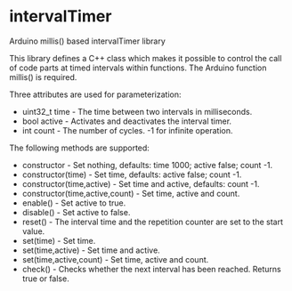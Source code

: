 # intervalTimer
Arduino millis() based intervalTimer library

This library defines a C++ class which makes it possible to control the call of code parts
at timed intervals within functions. The Arduino function millis() is required.

Three attributes are used for parameterization:

* uint32_t time - The time between two intervals in milliseconds.
* bool active - Activates and deactivates the interval timer.
* int count - The number of cycles. -1 for infinite operation.

The following methods are supported:

* constructor - Set nothing, defaults: time 1000; active false; count -1.
* constructor(time) - Set time, defaults: active false; count -1.
* constructor(time,active) - Set time and active, defaults: count -1.
* constructor(time,active,count) - Set time, active and count.
* enable() - Set active to true.
* disable() - Set active to false.
* reset() - The interval time and the repetition counter are set to the start value.
* set(time) - Set time.
* set(time,active) - Set time and active.
* set(time,active,count) - Set time, active and count.
* check() - Checks whether the next interval has been reached. Returns true or false.
